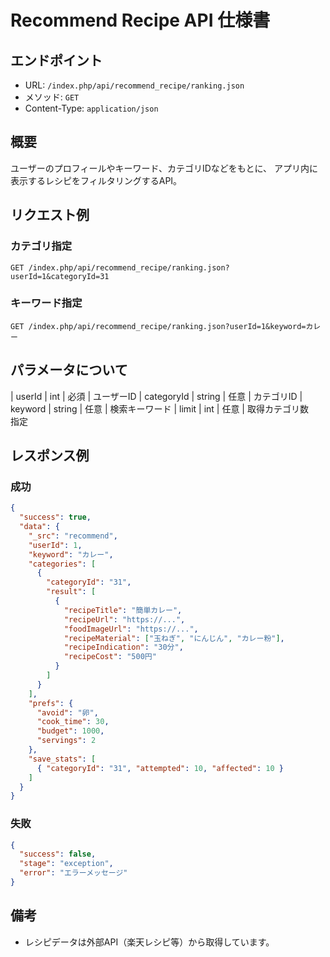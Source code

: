 # Recommend Recipe API 仕様書

## エンドポイント

- URL: `/index.php/api/recommend_recipe/ranking.json`
- メソッド: `GET`
- Content-Type: `application/json`

## 概要
ユーザーのプロフィールやキーワード、カテゴリIDなどをもとに、
アプリ内に表示するレシピをフィルタリングするAPI。

## リクエスト例
### カテゴリ指定
```http
GET /index.php/api/recommend_recipe/ranking.json?userId=1&categoryId=31
```

### キーワード指定
```http
GET /index.php/api/recommend_recipe/ranking.json?userId=1&keyword=カレー
```

## パラメータについて
| userId       | int    | 必須 | ユーザーID
| categoryId   | string | 任意 | カテゴリID
| keyword      | string | 任意 | 検索キーワード
| limit        | int    | 任意 | 取得カテゴリ数　指定


## レスポンス例
### 成功
```json
{
  "success": true,
  "data": {
    "_src": "recommend",
    "userId": 1,
    "keyword": "カレー",
    "categories": [
      {
        "categoryId": "31",
        "result": [
          {
            "recipeTitle": "簡単カレー",
            "recipeUrl": "https://...",
            "foodImageUrl": "https://...",
            "recipeMaterial": ["玉ねぎ", "にんじん", "カレー粉"],
            "recipeIndication": "30分",
            "recipeCost": "500円"
          }
        ]
      }
    ],
    "prefs": {
      "avoid": "卵",
      "cook_time": 30,
      "budget": 1000,
      "servings": 2
    },
    "save_stats": [
      { "categoryId": "31", "attempted": 10, "affected": 10 }
    ]
  }
}
```

### 失敗
```json
{
  "success": false,
  "stage": "exception",
  "error": "エラーメッセージ"
}
```

## 備考
- レシピデータは外部API（楽天レシピ等）から取得しています。
